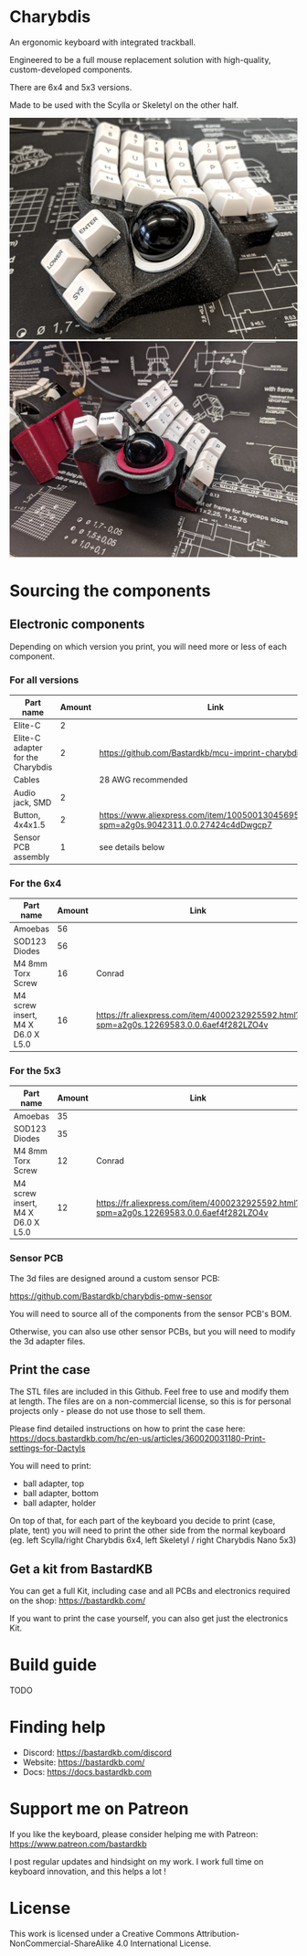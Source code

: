 # Charybdis


An ergonomic keyboard with integrated trackball.

Engineered to be a full mouse replacement solution with high-quality, custom-developed components.

There are 6x4 and 5x3 versions.

Made to be used with the Scylla or Skeletyl on the other half.

![](pics/1aa.png)
![](pics/1ab.jpeg)

# Sourcing the components

## Electronic components

Depending on which version you print, you will need more or less of each component.

### For all versions

| Part name                         | Amount | Link                                                                                       |
| --------------------------------- | ------ | ------------------------------------------------------------------------------------------ |
| Elite-C                           | 2      |                                                                                            |
| Elite-C adapter for the Charybdis | 2      | https://github.com/Bastardkb/mcu-imprint-charybdis                                         |
| Cables                            |        | 28 AWG recommended                                                                         |
| Audio jack, SMD                   | 2      |                                                                                            |
| Button, 4x4x1.5                   | 2      | https://www.aliexpress.com/item/1005001304569553.html?spm=a2g0s.9042311.0.0.27424c4dDwgcp7 |
| Sensor PCB assembly               | 1      | see details below                                                                          |

### For the 6x4

| Part name                         | Amount | Link                                                                                       |
| --------------------------------- | ------ | ------------------------------------------------------------------------------------------ |
| Amoebas                           | 56     |                                                                                            |
| SOD123 Diodes                     | 56     |                                                                                            |
| M4 8mm Torx Screw                 | 16     | Conrad                                                                                     |
| M4 screw insert, M4 X D6.0 X L5.0 | 16     | https://fr.aliexpress.com/item/4000232925592.html?spm=a2g0s.12269583.0.0.6aef4f282LZO4v    |

### For the 5x3

| Part name                         | Amount | Link                                                                                       |
| --------------------------------- | ------ | ------------------------------------------------------------------------------------------ |
| Amoebas                           | 35     |                                                                                            |
| SOD123 Diodes                     | 35     |                                                                                            |
| M4 8mm Torx Screw                 | 12     | Conrad                                                                                     |
| M4 screw insert, M4 X D6.0 X L5.0 | 12     | https://fr.aliexpress.com/item/4000232925592.html?spm=a2g0s.12269583.0.0.6aef4f282LZO4v    |

### Sensor PCB

The 3d files are designed around a custom sensor PCB:

https://github.com/Bastardkb/charybdis-pmw-sensor

You will need to source all of the components from the sensor PCB's BOM.

Otherwise, you can also use other sensor PCBs, but you will need to modify the 3d adapter files.

## Print the case

The STL files are included in this Github.
Feel free to use and modify them at length. The files are on a non-commercial license, so this is for personal projects only - please do not use those to sell them.

Please find detailed instructions on how to print the case here:
https://docs.bastardkb.com/hc/en-us/articles/360020031180-Print-settings-for-Dactyls

You will need to print:

- ball adapter, top
- ball adapter, bottom
- ball adapter, holder

On top of that, for each part of the keyboard you decide to print (case, plate, tent) you will need to print the other side from the normal keyboard (eg. left Scylla/right Charybdis 6x4, left Skeletyl / right Charybdis Nano 5x3)

## Get a kit from BastardKB

You can get a full Kit, including case and all PCBs and electronics required on the shop:
https://bastardkb.com/

If you want to print the case yourself, you can also get just the electronics Kit.

# Build guide

TODO

# Finding help

- Discord: https://bastardkb.com/discord
- Website: https://bastardkb.com/
- Docs: https://docs.bastardkb.com

# Support me on Patreon

If you like the keyboard, please consider helping me with Patreon: https://www.patreon.com/bastardkb

I post regular updates and hindsight on my work. I work full time on keyboard innovation, and this helps a lot !

# License 

This work is licensed under a Creative Commons Attribution-NonCommercial-ShareAlike 4.0 International License.

